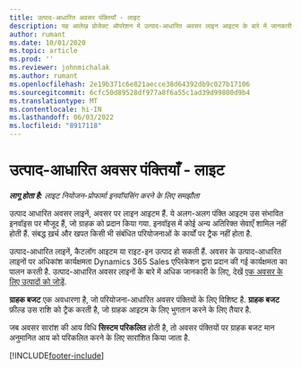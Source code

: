 ```yaml
---
title: उत्पाद-आधारित अवसर पंक्तियाँ - लाइट
description: यह आलेख प्रोजेक्ट ऑपरेशन में उत्पाद-आधारित अवसर लाइन आइटम के बारे में जानकारी प्रदान करता है।
author: rumant
ms.date: 10/01/2020
ms.topic: article
ms.prod: ''
ms.reviewer: johnmichalak
ms.author: rumant
ms.openlocfilehash: 2e19b371c6e821aecce38d64392db9c027b17106
ms.sourcegitcommit: 6cfc50d89528df977a8f6a55c1ad39d99800d9b4
ms.translationtype: MT
ms.contentlocale: hi-IN
ms.lasthandoff: 06/03/2022
ms.locfileid: "8917118"
---
```

# <a name="product-based-opportunity-lines---lite"></a>उत्पाद-आधारित अवसर पंक्तियाँ - लाइट

_**लागू होता है:** लाइट नियोजन-प्रोफार्मा इनवॉयसिंग करने के लिए समझौता_

उत्पाद आधारित अवसर लाइनें, अवसर पर लाइन आइटम हैं. ये अलग-अलग पंक्ति आइटम उस संभावित इनवॉइस पर मौजूद हैं, जो ग्राहक को प्रदान किया गया. इनवॉइस में कोई अन्य अतिरिक्त सेवाएँ शामिल नहीं होती हैं. संबद्ध ख़र्च और खपत किसी भी संबंधित परियोजनाओं के कार्यों पर ट्रैक नहीं होता है.

उत्पाद-आधारित लाइनें, कैटलॉग आइटम या राइट-इन उत्पाद हो सकती हैं. अवसर के उत्पाद-आधारित लाइनों पर अधिकांश कार्यक्षमता Dynamics 365 Sales एप्लिकेशन द्वारा प्रदान की गई कार्यक्षमता का पालन करती है. उत्पाद-आधारित अवसर लाइनों के बारे में अधिक जानकारी के लिए, देखें [एक अवसर के लिए उत्पादों को जोड़ें](/dynamics365/sales-enterprise/add-products-opportunity).

**ग्राहक बजट** एक अवधारणा है, जो परियोजना-आधारित अवसर पंक्तियों के लिए विशिष्ट है. **ग्राहक बजट** फ़ील्ड उस राशि को ट्रैक करती है, जो ग्राहक आइटम के लिए भुगतान करने के लिए तैयार है.

जब अवसर सारांश की आय विधि **सिस्टम परिकलित** होती है, तो अवसर पंक्तियों पर ग्राहक बजट मान अनुमानित आय को परिकलित करने के लिए सारांशित किया जाता है. 



[!INCLUDE[footer-include](../../includes/footer-banner.md)]